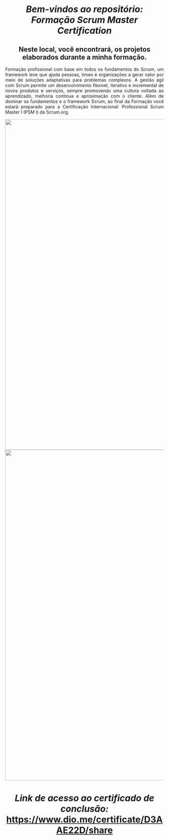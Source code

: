 <span align="center">

#  *Bem-vindos ao repositório: Formação Scrum Master Certification*

## Neste local, você encontrará, os projetos elaborados durante a minha formação.
</span>

<span align="justify">

Formação profissional com base em todos os fundamentos do Scrum, um framework leve que ajuda pessoas, times e organizações a gerar valor por meio de soluções adaptativas para problemas complexos. A gestão ágil com Scrum permite um desenvolvimento flexível, iterativo e incremental de novos produtos e serviços, sempre promovendo uma cultura voltada ao aprendizado, melhoria contínua e aproximação com o cliente. Além de dominar os fundamentos e o framework Scrum, ao final da Formação você estará preparado para a Certificação Internacional: Professional Scrum Master I (PSM I) da Scrum.org. 

</span>

<div align="center">
<img src="https://user-images.githubusercontent.com/111321791/208242295-5cd2212d-f2b0-46e5-ab7f-4b85de42a284.PNG" width="1050px" />

<img src="https://user-images.githubusercontent.com/111321791/208242594-145de61e-8a0c-40e6-be0d-df52cd8165af.PNG" width="1050px" />

</div>

<span align="center">

# *Link de acesso ao certificado de conclusão:* <https://www.dio.me/certificate/D3AAE22D/share>

</span>
